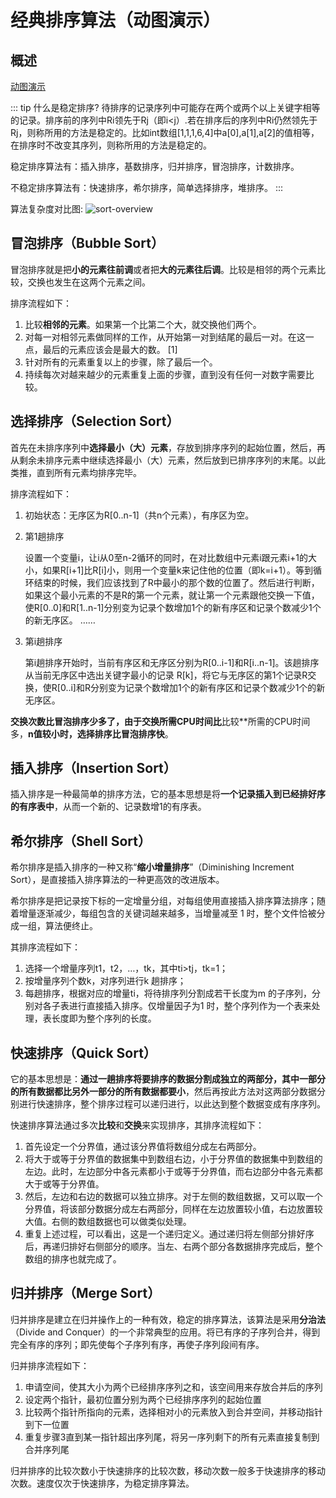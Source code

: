 # 经典排序算法（动图演示）

## 概述

[动图演示](https://www.cs.usfca.edu/~galles/visualization/ComparisonSort.html)

::: tip 什么是稳定排序?
待排序的记录序列中可能存在两个或两个以上关键字相等的记录。排序前的序列中Ri领先于Rj（即i<j）.若在排序后的序列中Ri仍然领先于Rj，则称所用的方法是稳定的。比如int数组[1,1,1,6,4]中a[0],a[1],a[2]的值相等，在排序时不改变其序列，则称所用的方法是稳定的。

稳定排序算法有：插入排序，基数排序，归并排序，冒泡排序，计数排序。

不稳定排序算法有：快速排序，希尔排序，简单选择排序，堆排序。
:::

算法复杂度对比图:
![sort-overview](/img/algorithms/sort-overview.png)

## 冒泡排序（Bubble Sort）

冒泡排序就是把**小的元素往前调**或者把**大的元素往后调**。比较是相邻的两个元素比较，交换也发生在这两个元素之间。

排序流程如下： 
1. 比较**相邻的元素**。如果第一个比第二个大，就交换他们两个。
2. 对每一对相邻元素做同样的工作，从开始第一对到结尾的最后一对。在这一点，最后的元素应该会是最大的数。 [1] 
3. 针对所有的元素重复以上的步骤，除了最后一个。
4. 持续每次对越来越少的元素重复上面的步骤，直到没有任何一对数字需要比较。 


## 选择排序（Selection Sort）

首先在未排序序列中**选择最小（大）元素**，存放到排序序列的起始位置，然后，再从剩余未排序元素中继续选择最小（大）元素，然后放到已排序序列的末尾。以此类推，直到所有元素均排序完毕。

排序流程如下：
1. 初始状态：无序区为R[0..n-1]（共n个元素），有序区为空。
2. 第1趟排序
   
    设置一个变量i，让i从0至n-2循环的同时，在对比数组中元素i跟元素i+1的大小，如果R[i+1]比R[i]小，则用一个变量k来记住他的位置（即k=i+1）。等到循环结束的时候，我们应该找到了R中最小的那个数的位置了。然后进行判断，如果这个最小元素的不是R的第一个元素，就让第一个元素跟他交换一下值，使R[0..0]和R[1..n-1]分别变为记录个数增加1个的新有序区和记录个数减少1个的新无序区。 
……

3. 第i趟排序

    第i趟排序开始时，当前有序区和无序区分别为R[0..i-1]和R[i..n-1]。该趟排序从当前无序区中选出关键字最小的记录 R[k]，将它与无序区的第1个记录R交换，使R[0..i]和R分别变为记录个数增加1个的新有序区和记录个数减少1个的新无序区。


**交换次数比冒泡排序少多了，由于交换所需CPU时间比**比较**所需的CPU时间多，**n值较小时，选择排序比冒泡排序快**。

## 插入排序（Insertion Sort）

插入排序是一种最简单的排序方法，它的基本思想是将**一个记录插入到已经排好序的有序表中**，从而一个新的、记录数增1的有序表。

## 希尔排序（Shell Sort）

希尔排序是插入排序的一种又称“**缩小增量排序**”（Diminishing Increment Sort），是直接插入排序算法的一种更高效的改进版本。

希尔排序是把记录按下标的一定增量分组，对每组使用直接插入排序算法排序；随着增量逐渐减少，每组包含的关键词越来越多，当增量减至 1 时，整个文件恰被分成一组，算法便终止。

其排序流程如下：
1. 选择一个增量序列t1，t2，…，tk，其中ti>tj，tk=1；
2. 按增量序列个数k，对序列进行k 趟排序；
3. 每趟排序，根据对应的增量ti，将待排序列分割成若干长度为m 的子序列，分别对各子表进行直接插入排序。仅增量因子为1 时，整个序列作为一个表来处理，表长度即为整个序列的长度。

## 快速排序（Quick Sort）

它的基本思想是：**通过一趟排序将要排序的数据分割成独立的两部分，其中一部分的所有数据都比另外一部分的所有数据都要小**，然后再按此方法对这两部分数据分别进行快速排序，整个排序过程可以递归进行，以此达到整个数据变成有序序列。

快速排序算法通过多次**比较**和**交换**来实现排序，其排序流程如下：
1. 首先设定一个分界值，通过该分界值将数组分成左右两部分。
2. 将大于或等于分界值的数据集中到数组右边，小于分界值的数据集中到数组的左边。此时，左边部分中各元素都小于或等于分界值，而右边部分中各元素都大于或等于分界值。 
3. 然后，左边和右边的数据可以独立排序。对于左侧的数组数据，又可以取一个分界值，将该部分数据分成左右两部分，同样在左边放置较小值，右边放置较大值。右侧的数组数据也可以做类似处理。 
4. 重复上述过程，可以看出，这是一个递归定义。通过递归将左侧部分排好序后，再递归排好右侧部分的顺序。当左、右两个部分各数据排序完成后，整个数组的排序也就完成了。

## 归并排序（Merge Sort）

归并排序是建立在归并操作上的一种有效，稳定的排序算法，该算法是采用**分治法**（Divide and Conquer）的一个非常典型的应用。将已有序的子序列合并，得到完全有序的序列；即先使每个子序列有序，再使子序列段间有序。

归并排序流程如下：
1. 申请空间，使其大小为两个已经排序序列之和，该空间用来存放合并后的序列
2. 设定两个指针，最初位置分别为两个已经排序序列的起始位置
3. 比较两个指针所指向的元素，选择相对小的元素放入到合并空间，并移动指针到下一位置
4. 重复步骤3直到某一指针超出序列尾，将另一序列剩下的所有元素直接复制到合并序列尾

归并排序的比较次数小于快速排序的比较次数，移动次数一般多于快速排序的移动次数。速度仅次于快速排序，为稳定排序算法。

